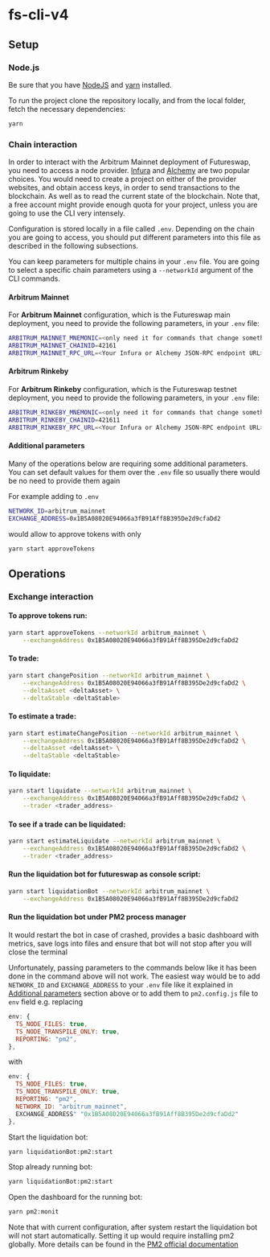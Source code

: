 # fs-cli-v4

## Setup

### Node.js

Be sure that you have [NodeJS](https://nodejs.org/en/) and
[yarn](https://yarnpkg.com/getting-started/install) installed.

To run the project clone the repository locally, and from the local folder,
fetch the necessary dependencies:

```bash
yarn
```

### Chain interaction

In order to interact with the Arbitrum Mainnet deployment of Futureswap, you
need to access a node provider. [Infura](https://infura.io/) and
[Alchemy](https://www.alchemy.com/) are two popular choices. You would need to
create a project on either of the provider websites, and obtain access keys, in
order to send transactions to the blockchain. As well as to read the current
state of the blockchain. Note that, a free account might provide enough quota
for your project, unless you are going to use the CLI very intensely.

Configuration is stored locally in a file called `.env`. Depending on the chain
you are going to access, you should put different parameters into this file as
described in the following subsections.

You can keep parameters for multiple chains in your `.env` file. You are going
to select a specific chain parameters using a `--networkId` argument of the CLI
commands.

#### Arbitrum Mainnet

For **Arbitrum Mainnet** configuration, which is the Futureswap main deployment,
you need to provide the following parameters, in your `.env` file:

```bash
ARBITRUM_MAINNET_MNEMONIC=<only need it for commands that change something>
ARBITRUM_MAINNET_CHAINID=42161
ARBITRUM_MAINNET_RPC_URL=<Your Infura or Alchemy JSON-RPC endpoint URL>
```

#### Arbitrum Rinkeby

For **Arbitrum Rinkeby** configuration, which is the Futureswap testnet
deployment, you need to provide the following parameters, in your `.env` file:

```bash
ARBITRUM_RINKEBY_MNEMONIC=<only need it for commands that change something>
ARBITRUM_RINKEBY_CHAINID=421611
ARBITRUM_RINKEBY_RPC_URL=<Your Infura or Alchemy JSON-RPC endpoint URL>
```

#### Additional parameters

Many of the operations below are requiring some additional parameters. You can
set default values for them over the `.env` file so usually there would be no
need to provide them again

For example adding to `.env`

```bash
NETWORK_ID=arbitrum_mainnet
EXCHANGE_ADDRESS=0x1B5A08020E94066a3fB91Aff8B395De2d9cfaDd2
```

would allow to approve tokens with only

```bash
yarn start approveTokens
```

## Operations

### Exchange interaction

#### To approve tokens run:

```bash
yarn start approveTokens --networkId arbitrum_mainnet \
    --exchangeAddress 0x1B5A08020E94066a3fB91Aff8B395De2d9cfaDd2
```

#### To trade:

```bash
yarn start changePosition --networkId arbitrum_mainnet \
    --exchangeAddress 0x1B5A08020E94066a3fB91Aff8B395De2d9cfaDd2 \
    --deltaAsset <deltaAsset> \
    --deltaStable <deltaStable>
```

#### To estimate a trade:

```bash
yarn start estimateChangePosition --networkId arbitrum_mainnet \
    --exchangeAddress 0x1B5A08020E94066a3fB91Aff8B395De2d9cfaDd2 \
    --deltaAsset <deltaAsset> \
    --deltaStable <deltaStable>
```

#### To liquidate:

```bash
yarn start liquidate --networkId arbitrum_mainnet \
    --exchangeAddress 0x1B5A08020E94066a3fB91Aff8B395De2d9cfaDd2 \
    --trader <trader_address>
```

#### To see if a trade can be liquidated:

```bash
yarn start estimateLiquidate --networkId arbitrum_mainnet \
    --exchangeAddress 0x1B5A08020E94066a3fB91Aff8B395De2d9cfaDd2 \
    --trader <trader_address>
```

#### Run the liquidation bot for futureswap as console script:

```bash
yarn start liquidationBot --networkId arbitrum_mainnet \
    --exchangeAddress 0x1B5A08020E94066a3fB91Aff8B395De2d9cfaDd2
```

#### Run the liquidation bot under PM2 process manager

It would restart the bot in case of crashed, provides a basic dashboard with
metrics, save logs into files and ensure that bot will not stop after you will
close the terminal

Unfortunately, passing parameters to the commands below like it has been done
in the command above will not work. The easiest way would be to add `NETWORK_ID`
and `EXCHANGE_ADDRESS` to your `.env` file like it explained in
[Additional parameters](#additional-parameters) section above or to add them to
`pm2.config.js` file to `env` field e.g. replacing

```javascript
env: {
  TS_NODE_FILES: true,
  TS_NODE_TRANSPILE_ONLY: true,
  REPORTING: "pm2",
},
```

with

```javascript
env: {
  TS_NODE_FILES: true,
  TS_NODE_TRANSPILE_ONLY: true,
  REPORTING: "pm2",
  NETWORK_ID: "arbitrum_mainnet",
  EXCHANGE_ADDRESS" "0x1B5A08020E94066a3fB91Aff8B395De2d9cfaDd2"
},
```

Start the liquidation bot:

```bash
yarn liquidationBot:pm2:start
```

Stop already running bot:

```bash
yarn liquidationBot:pm2:start
```

Open the dashboard for the running bot:

```bash
yarn pm2:monit
```

Note that with current configuration, after system restart the liquidation bot
will not start automatically. Setting it up would require installing pm2
globally. More details can be found in the
[PM2 official documentation](https://pm2.keymetrics.io/docs/usage/startup/)
